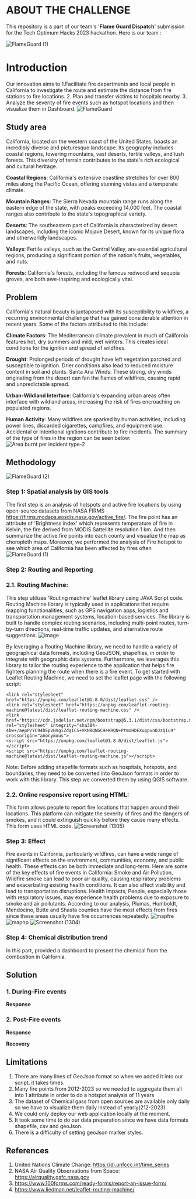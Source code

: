 # ABOUT THE CHALLENGE 

This repository is a part of our team's '<b>Flame Guard Dispatch</b>' submission for the Tech Optimum Hacks 2023 hackathon. 
Here is our team : 

![FlameGuard (1)](https://github.com/YanikaD/FlameGuardDispatch/assets/72496335/0c303262-64a9-4f33-838e-a5e5d66e9501)

# Introduction
Our innovation aims to 
1.Facilitate fire departments and local people in California to investigate the route and estimate the distance from fire stations to fire locations.
2. Plan and transfer victims to hospitals nearby. 
3. Analyze the severity of fire events such as hotspot locations and then visualize them in Dashboard.
![FlameGuard](https://github.com/YanikaD/FlameGuardDispatch/assets/72496335/85573888-ddcc-4cad-b8a9-c76bac9f00d2)

## Study area

California, located on the western coast of the United States, boasts an incredibly diverse and picturesque landscape. Its geography includes coastal regions, towering mountains, vast deserts, fertile valleys, and lush forests. This diversity of terrain contributes to the state's rich ecological and cultural heritage.

**Coastal Regions**: California's extensive coastline stretches for over 800 miles along the Pacific Ocean, offering stunning vistas and a temperate climate.

**Mountain Ranges**: The Sierra Nevada mountain range runs along the eastern edge of the state, with peaks exceeding 14,000 feet. The coastal ranges also contribute to the state's topographical variety.

**Deserts**: The southeastern part of California is characterized by desert landscapes, including the iconic Mojave Desert, known for its unique flora and otherworldly landscapes.

**Valleys**: Fertile valleys, such as the Central Valley, are essential agricultural regions, producing a significant portion of the nation's fruits, vegetables, and nuts.

**Forests**: California's forests, including the famous redwood and sequoia groves, are both awe-inspiring and ecologically vital.

## Problem

California's natural beauty is juxtaposed with its susceptibility to wildfires, a recurring environmental challenge that has gained considerable attention in recent years. Some of the factors attributed to this include: 

**Climate Factors**: The Mediterranean climate prevalent in much of California features hot, dry summers and mild, wet winters. This creates ideal conditions for the ignition and spread of wildfires.

**Drought**: Prolonged periods of drought have left vegetation parched and susceptible to ignition. Drier conditions also lead to reduced moisture content in soil and plants.
Santa Ana Winds: These strong, dry winds originating from the desert can fan the flames of wildfires, causing rapid and unpredictable spread.

**Urban-Wildland Interface**: California's expanding urban areas often interface with wildland areas, increasing the risk of fires encroaching on populated regions.

**Human Activity**: Many wildfires are sparked by human activities, including power lines, discarded cigarettes, campfires, and equipment use. Accidental or intentional ignitions contribute to fire incidents.
The summary of the type of fires in the region can be seen below:
![Area burnt per incident type-2](https://github.com/YanikaD/FlameGuardDispatch/assets/72496335/9cceff05-c3c4-4ed1-9212-3131fadb0df3)


## Methodology
![FlameGuard (2)](https://github.com/YanikaD/FlameGuardDispatch/assets/72496335/1e2cb0c3-41c3-4897-a9d7-1aebc676fb12)

### Step 1: Spatial analysis by GIS tools
The first step is an analysis of hotspots and active fire locations by using open-source datasets from NASA FIRMS https://firms.modaps.eosdis.nasa.gov/active_fire/. The fire point has an attribute of 'Brightness index' which represents temperature of fire in Kelvin, the fire derived from MODIS Sattellite resolution 1 km. And then summarize the active fire points into each county and visualize the map as choropleth maps. Moreover, we performed the analysis of Fire hotspot to see which area of California has been affected by fires often
![FlameGuard (1)](https://github.com/YanikaD/FlameGuardDispatch/assets/119694198/ebce3228-8199-4c6f-9c4d-52b10922ffe5)

### Step 2: Routing and Reporting
### 2.1. Routing Machine: 
This step utilizes 'Routing machine' leaflet library using JAVA Script code. Routing Machine library is typically used in applications that require mapping functionalities, such as GPS navigation apps, logistics and transportation management systems, location-based services. The library is built to handle complex routing scenarios, including multi-point routes, turn-by-turn directions, real-time traffic updates, and alternative route suggestions.
![image](https://github.com/YanikaD/FlameGuardDispatch/assets/119694198/88b62dfd-4477-44d0-9409-115dd14251f9)

By leveraging a Routing Machine library, we need to handle a variety of geographical data formats, including GeoJSON, shapefiles, in order to integrate with geographic data systems.
Furthermore, we leverages this library to tailor the routing experience to the application that helps fire fighters planning the route when there is a fire event.
To get started with Leaflet Routing Machine, we need to set the leaflet page with the following script:
```
<link rel="stylesheet" href="https://unpkg.com/leaflet@1.8.0/dist/leaflet.css" />
<link rel="stylesheet" href="https://unpkg.com/leaflet-routing-machine@latest/dist/leaflet-routing-machine.css" />
<link href="https://cdn.jsdelivr.net/npm/bootstrap@5.3.1/dist/css/bootstrap.min.css" rel="stylesheet" integrity="sha384-4bw+/aepP/YC94hEpVNVgiZdgIC5+VKNBQNGCHeKRQN+PtmoHDEXuppvnDJzQIu9" crossorigin="anonymous">
<script src="https://unpkg.com/leaflet@1.8.0/dist/leaflet.js"></script>
<script src="https://unpkg.com/leaflet-routing-machine@latest/dist/leaflet-routing-machine.js"></script>
```
Note: Before adding shapefile formats such as hospitals, hotspots, and boundaries, they need to be converted into GeoJson formats in order to work with this library. This step we converted them by using QGIS software.

### 2.2. Online responsive report using HTML:
This form allows people to report fire locations that happen around their locations. This platform can mitigate the severity of fires and the dangers of smokes, and it could extinguish quickly before they cause many effects. This form uses HTML code.
![Screenshot (1305)](https://github.com/YanikaD/FlameGuardDispatch/assets/119694198/59b46bc5-bc7d-4510-b7c4-cc07f9dfdb96)

### Step 3: Effect
Fire events in California, particularly wildfires, can have a wide range of significant effects on the environment, communities, economy, and public health. These effects can be both immediate and long-term. Here are some of the key effects of fire events in California:
Smoke and Air Pollution, Wildfire smoke can lead to poor air quality, causing respiratory problems and exacerbating existing health conditions. It can also affect visibility and lead to transportation disruptions.
Health Impacts, People, especially those with respiratory issues, may experience health problems due to exposure to smoke and air pollutants.
According to our analysis, Plumas, Humboldt, Mendocino, Butte and Shasta counties have the most effects from fires since these areas usually have fire occurrences repeatedly.
![mapfre](https://github.com/YanikaD/FlameGuardDispatch/assets/119694198/f10a6f5d-4f8c-410c-8e54-18cfeca03551)
![maphp](https://github.com/YanikaD/FlameGuardDispatch/assets/119694198/ec126174-e9c5-4502-96eb-76ccf7a46649)
![Screenshot (1304)](https://github.com/YanikaD/FlameGuardDispatch/assets/119694198/b433a153-90de-4d3a-85b2-8ef16efe8f09)

### Step 4: Chemical distribution trend
In this part, provided a dashboard to present the chemical from the combustion in California.

## Solution

### 1. During-Fire events

<b>Response</b>



### 2. Post-Fire events

<b>Response</b>


<b>Recovery</b>



## Limitations
1. There are many lines of GeoJson format so when we added it into our script, it takes times.
2. Many fire points from 2012-2023 so we needed to aggregate them all into 1 attribute in order to do a hotspot analysis of 11 years
3. The dataset of Chemical gass from open sources are available only daily so we have to visualize them daily instead of yearly(212-2023).
4. We could only deploy our web application locally at the moment.
5. It took some time to do our data preparation since we have data formats shapefile, csv and geoJson.
6. There is a difficulty of setting geoJson marker styles.


## References
1. United Nations Climate Change: https://di.unfccc.int/time_series
2. NASA Air Quality Observations from Space: https://airquality.gsfc.nasa.gov
3. https://www.100forms.com/ready-forms/report-an-issue-form/
4. https://www.liedman.net/leaflet-routing-machine/






